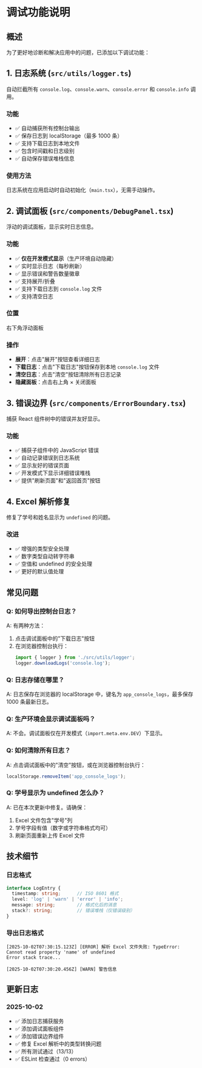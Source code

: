 # 调试功能说明

## 概述

为了更好地诊断和解决应用中的问题，已添加以下调试功能：

## 1. 日志系统 (`src/utils/logger.ts`)

自动拦截所有 `console.log`、`console.warn`、`console.error` 和 `console.info` 调用。

### 功能
- ✅ 自动捕获所有控制台输出
- ✅ 保存日志到 localStorage（最多 1000 条）
- ✅ 支持下载日志到本地文件
- ✅ 包含时间戳和日志级别
- ✅ 自动保存错误堆栈信息

### 使用方法

日志系统在应用启动时自动初始化（`main.tsx`），无需手动操作。

## 2. 调试面板 (`src/components/DebugPanel.tsx`)

浮动的调试面板，显示实时日志信息。

### 功能
- ✅ **仅在开发模式显示**（生产环境自动隐藏）
- ✅ 实时显示日志（每秒刷新）
- ✅ 显示错误和警告数量徽章
- ✅ 支持展开/折叠
- ✅ 支持下载日志到 `console.log` 文件
- ✅ 支持清空日志

### 位置
右下角浮动面板

### 操作
- **展开**：点击"展开"按钮查看详细日志
- **下载日志**：点击"下载日志"按钮保存到本地 `console.log` 文件
- **清空日志**：点击"清空"按钮清除所有日志记录
- **隐藏面板**：点击右上角 × 关闭面板

## 3. 错误边界 (`src/components/ErrorBoundary.tsx`)

捕获 React 组件树中的错误并友好显示。

### 功能
- ✅ 捕获子组件中的 JavaScript 错误
- ✅ 自动记录错误到日志系统
- ✅ 显示友好的错误页面
- ✅ 开发模式下显示详细错误堆栈
- ✅ 提供"刷新页面"和"返回首页"按钮

## 4. Excel 解析修复

修复了学号和姓名显示为 `undefined` 的问题。

### 改进
- ✅ 增强的类型安全处理
- ✅ 数字类型自动转字符串
- ✅ 空值和 undefined 的安全处理
- ✅ 更好的默认值处理

## 常见问题

### Q: 如何导出控制台日志？

A: 有两种方法：
1. 点击调试面板中的"下载日志"按钮
2. 在浏览器控制台执行：
   ```javascript
   import { logger } from './src/utils/logger';
   logger.downloadLogs('console.log');
   ```

### Q: 日志存储在哪里？

A: 日志保存在浏览器的 localStorage 中，键名为 `app_console_logs`，最多保存 1000 条最新日志。

### Q: 生产环境会显示调试面板吗？

A: 不会。调试面板仅在开发模式（`import.meta.env.DEV`）下显示。

### Q: 如何清除所有日志？

A: 点击调试面板中的"清空"按钮，或在浏览器控制台执行：
```javascript
localStorage.removeItem('app_console_logs');
```

### Q: 学号显示为 undefined 怎么办？

A: 已在本次更新中修复。请确保：
1. Excel 文件包含"学号"列
2. 学号字段有值（数字或字符串格式均可）
3. 刷新页面重新上传 Excel 文件

## 技术细节

### 日志格式
```typescript
interface LogEntry {
  timestamp: string;      // ISO 8601 格式
  level: 'log' | 'warn' | 'error' | 'info';
  message: string;        // 格式化后的消息
  stack?: string;         // 错误堆栈（仅错误级别）
}
```

### 导出日志格式
```
[2025-10-02T07:30:15.123Z] [ERROR] 解析 Excel 文件失败: TypeError: Cannot read property 'name' of undefined
Error stack trace...

[2025-10-02T07:30:20.456Z] [WARN] 警告信息
```

## 更新日志

### 2025-10-02
- ✅ 添加日志捕获服务
- ✅ 添加调试面板组件
- ✅ 添加错误边界组件
- ✅ 修复 Excel 解析中的类型转换问题
- ✅ 所有测试通过（13/13）
- ✅ ESLint 检查通过（0 errors）
